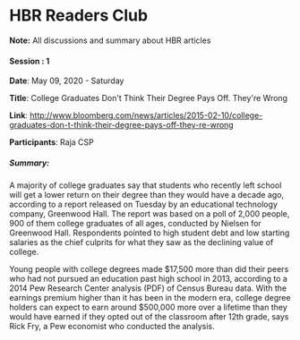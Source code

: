 # HBR Readers Club

**Note:** All discussions and summary about HBR articles




#### Session : 1

**Date**: May 09, 2020 - Saturday

**Title**: 
College Graduates Don't Think Their Degree Pays Off. They're Wrong

**Link**: http://www.bloomberg.com/news/articles/2015-02-10/college-graduates-don-t-think-their-degree-pays-off-they-re-wrong

**Participants**: Raja CSP

##### Summary:
A majority of college graduates say that students who recently left school will get a lower return on their degree than they would have a decade ago, according to a report released on Tuesday by an educational technology company, Greenwood Hall. The report was based on a poll of 2,000 people, 900 of them college graduates of all ages, conducted by Nielsen for Greenwood Hall. Respondents pointed to high student debt and low starting salaries as the chief culprits for what they saw as the declining value of college.

Young people with college degrees made $17,500 more than did their peers who had not pursued an education past high school in 2013, according to a 2014 Pew Research Center analysis (PDF) of Census Bureau data. With the earnings premium higher than it has been in the modern era, college degree holders can expect to earn around $500,000 more over a lifetime than they would have earned if they opted out of the classroom after 12th grade, says Rick Fry, a Pew economist who conducted the analysis.